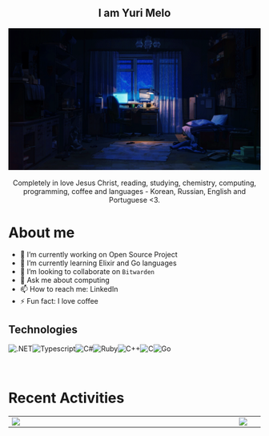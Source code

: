 ﻿<h2 align="center">I am Yuri Melo</h2>

<div align="center">
  <img src="/raning.gif"/>
</div>

<p align="center">Completely in love Jesus Christ, reading, studying, chemistry, computing, programming, coffee and languages - Korean, Russian, English and Portuguese <3.</b> </p>

# About me
- 🔭 I’m currently working on Open Source Project
- 🌱 I’m currently learning Elixir and Go languages
- 👯 I’m looking to collaborate on `Bitwarden`
- 💬 Ask me about computing
- 📫 How to reach me: LinkedIn
- ⚡ Fun fact: I love coffee

## Technologies
<img align="left" alt=".NET" height="32px" src="https://img.shields.io/badge/.NET-5C2D91?style=for-the-badge&logo=.net&logoColor=white"/>
<img align="left" alt="Typescript" height="32px" src="https://img.shields.io/badge/TypeScript-007ACC?style=for-the-badge&logo=typescript&logoColor=white"/>
<img align="left" alt="C#" height="32px" src="https://img.shields.io/badge/C%23-239120?style=for-the-badge&logo=c-sharp&logoColor=white">
<img align="left" alt="Ruby" height="32px" src="https://img.shields.io/badge/Elixir-4B275F?style=for-the-badge&logo=elixir&logoColor=#4B275F">
<img align="left" alt="C++" height="32px" src="https://img.shields.io/badge/C%2B%2B-00599C?style=for-the-badge&logo=c%2B%2B&logoColor=white">
<img align="left" alt="C" height="32px" src="https://img.shields.io/badge/C-00599C?style=for-the-badge&logo=c&logoColor=white">
<img align="left" alt="Go" height="32px" src="https://img.shields.io/badge/Go-00ADD8?style=for-the-badge&logo=go&logoColor=white">
<br/>
<br/>
<br/>

# Recent Activities
<center>
<table>
  <tr>
    <td><img width="440px" align="left" src="https://github-readme-stats.vercel.app/api/top-langs/?username=yuridsm&langs_count=10&layout=compact&theme=blueberry" /></td>
    <td><img width="400px" align="right" src="https://github-readme-stats.vercel.app/api?username=yuridsm&theme=blueberry&show_icons=true&count_private=true&include_all_commits=true&hide_title=true" /></td>
  </tr>  
</table>
</center>
